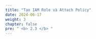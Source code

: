 ```yaml
---
title: "Tạo IAM Role và Attach Policy"
date: 2024-06-17
weight: 3
chapter: false
pre: " <b> 2.3 </b> "
---
```


### 